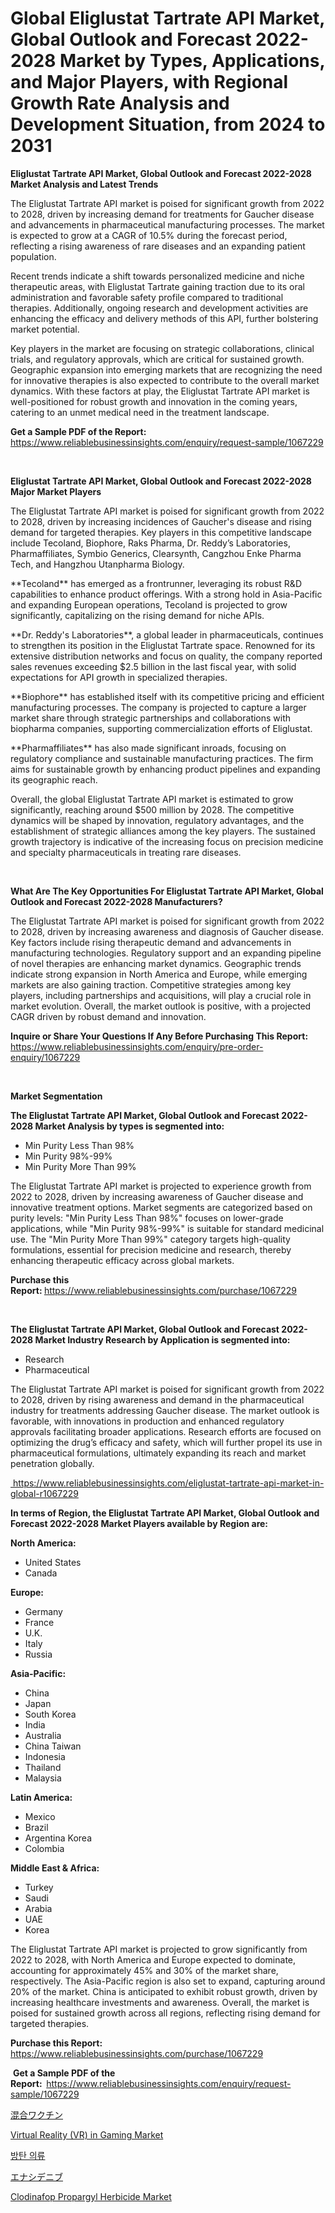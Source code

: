 <p><h1>Global Eliglustat Tartrate API Market, Global Outlook and Forecast 2022-2028 Market by Types, Applications, and Major Players, with Regional Growth Rate Analysis and Development Situation, from 2024 to 2031</h1></p><p><strong>Eliglustat Tartrate API Market, Global Outlook and Forecast 2022-2028 Market Analysis and Latest Trends</strong></p>
<p><p>The Eliglustat Tartrate API market is poised for significant growth from 2022 to 2028, driven by increasing demand for treatments for Gaucher disease and advancements in pharmaceutical manufacturing processes. The market is expected to grow at a CAGR of 10.5% during the forecast period, reflecting a rising awareness of rare diseases and an expanding patient population. </p><p>Recent trends indicate a shift towards personalized medicine and niche therapeutic areas, with Eliglustat Tartrate gaining traction due to its oral administration and favorable safety profile compared to traditional therapies. Additionally, ongoing research and development activities are enhancing the efficacy and delivery methods of this API, further bolstering market potential. </p><p>Key players in the market are focusing on strategic collaborations, clinical trials, and regulatory approvals, which are critical for sustained growth. Geographic expansion into emerging markets that are recognizing the need for innovative therapies is also expected to contribute to the overall market dynamics. With these factors at play, the Eliglustat Tartrate API market is well-positioned for robust growth and innovation in the coming years, catering to an unmet medical need in the treatment landscape.</p></p>
<p><strong>Get a Sample PDF of the Report:&nbsp;</strong> <a href="https://www.reliablebusinessinsights.com/enquiry/request-sample/1067229">https://www.reliablebusinessinsights.com/enquiry/request-sample/1067229</a></p>
<p>&nbsp;</p>
<p><strong>Eliglustat Tartrate API Market, Global Outlook and Forecast 2022-2028 Major Market Players</strong></p>
<p><p>The Eliglustat Tartrate API market is poised for significant growth from 2022 to 2028, driven by increasing incidences of Gaucher's disease and rising demand for targeted therapies. Key players in this competitive landscape include Tecoland, Biophore, Raks Pharma, Dr. Reddy’s Laboratories, Pharmaffiliates, Symbio Generics, Clearsynth, Cangzhou Enke Pharma Tech, and Hangzhou Utanpharma Biology.</p><p>**Tecoland** has emerged as a frontrunner, leveraging its robust R&D capabilities to enhance product offerings. With a strong hold in Asia-Pacific and expanding European operations, Tecoland is projected to grow significantly, capitalizing on the rising demand for niche APIs.</p><p>**Dr. Reddy's Laboratories**, a global leader in pharmaceuticals, continues to strengthen its position in the Eliglustat Tartrate space. Renowned for its extensive distribution networks and focus on quality, the company reported sales revenues exceeding $2.5 billion in the last fiscal year, with solid expectations for API growth in specialized therapies.</p><p>**Biophore** has established itself with its competitive pricing and efficient manufacturing processes. The company is projected to capture a larger market share through strategic partnerships and collaborations with biopharma companies, supporting commercialization efforts of Eliglustat.</p><p>**Pharmaffiliates** has also made significant inroads, focusing on regulatory compliance and sustainable manufacturing practices. The firm aims for sustainable growth by enhancing product pipelines and expanding its geographic reach.</p><p>Overall, the global Eliglustat Tartrate API market is estimated to grow significantly, reaching around $500 million by 2028. The competitive dynamics will be shaped by innovation, regulatory advantages, and the establishment of strategic alliances among the key players. The sustained growth trajectory is indicative of the increasing focus on precision medicine and specialty pharmaceuticals in treating rare diseases.</p></p>
<p>&nbsp;</p>
<p><strong>What Are The Key Opportunities For Eliglustat Tartrate API Market, Global Outlook and Forecast 2022-2028 Manufacturers?</strong></p>
<p><p>The Eliglustat Tartrate API market is poised for significant growth from 2022 to 2028, driven by increasing awareness and diagnosis of Gaucher disease. Key factors include rising therapeutic demand and advancements in manufacturing technologies. Regulatory support and an expanding pipeline of novel therapies are enhancing market dynamics. Geographic trends indicate strong expansion in North America and Europe, while emerging markets are also gaining traction. Competitive strategies among key players, including partnerships and acquisitions, will play a crucial role in market evolution. Overall, the market outlook is positive, with a projected CAGR driven by robust demand and innovation.</p></p>
<p><strong>Inquire or Share Your Questions If Any Before Purchasing This Report:</strong> <a href="https://www.reliablebusinessinsights.com/enquiry/pre-order-enquiry/1067229">https://www.reliablebusinessinsights.com/enquiry/pre-order-enquiry/1067229</a></p>
<p>&nbsp;</p>
<p><strong>Market Segmentation</strong></p>
<p><strong>The Eliglustat Tartrate API Market, Global Outlook and Forecast 2022-2028 Market Analysis by types is segmented into:</strong></p>
<p><ul><li>Min Purity Less Than 98%</li><li>Min Purity 98%-99%</li><li>Min Purity More Than 99%</li></ul></p>
<p><p>The Eliglustat Tartrate API market is projected to experience growth from 2022 to 2028, driven by increasing awareness of Gaucher disease and innovative treatment options. Market segments are categorized based on purity levels: "Min Purity Less Than 98%" focuses on lower-grade applications, while "Min Purity 98%-99%" is suitable for standard medicinal use. The "Min Purity More Than 99%" category targets high-quality formulations, essential for precision medicine and research, thereby enhancing therapeutic efficacy across global markets.</p></p>
<p><strong>Purchase this Report:&nbsp;</strong><a href="https://www.reliablebusinessinsights.com/purchase/1067229">https://www.reliablebusinessinsights.com/purchase/1067229</a></p>
<p>&nbsp;</p>
<p><strong>The Eliglustat Tartrate API Market, Global Outlook and Forecast 2022-2028 Market Industry Research by Application is segmented into:</strong></p>
<p><ul><li>Research</li><li>Pharmaceutical</li></ul></p>
<p><p>The Eliglustat Tartrate API market is poised for significant growth from 2022 to 2028, driven by rising awareness and demand in the pharmaceutical industry for treatments addressing Gaucher disease. The market outlook is favorable, with innovations in production and enhanced regulatory approvals facilitating broader applications. Research efforts are focused on optimizing the drug’s efficacy and safety, which will further propel its use in pharmaceutical formulations, ultimately expanding its reach and market penetration globally.</p></p>
<p><a href="https://www.reliablebusinessinsights.com/eliglustat-tartrate-api-market-in-global-r1067229">&nbsp;https://www.reliablebusinessinsights.com/eliglustat-tartrate-api-market-in-global-r1067229</a></p>
<p><strong>In terms of Region, the Eliglustat Tartrate API Market, Global Outlook and Forecast 2022-2028 Market Players available by Region are:</strong></p>
<p>
    <p> <strong> North America: </strong>
        <ul>
            <li>United States</li>
            <li>Canada</li>
        </ul>
        </p> 
    <p> <strong> Europe: </strong>
        <ul>
            <li>Germany</li>
            <li>France</li>
            <li>U.K.</li>
            <li>Italy</li>
            <li>Russia</li>
        </ul>
        </p> 
    <p> <strong> Asia-Pacific: </strong>
        <ul>
            <li>China</li>
            <li>Japan</li>
            <li>South Korea</li>
            <li>India</li>
            <li>Australia</li>
            <li>China Taiwan</li>
            <li>Indonesia</li>
            <li>Thailand</li>
            <li>Malaysia</li>
        </ul>
        </p> 
    <p> <strong> Latin America: </strong>
        <ul>
            <li>Mexico</li>
            <li>Brazil</li>
            <li>Argentina Korea</li>
            <li>Colombia</li>
        </ul>
        </p> 
    <p> <strong> Middle East & Africa: </strong>
        <ul>
            <li>Turkey</li>
            <li>Saudi</li>
            <li>Arabia</li>
            <li>UAE</li>
            <li>Korea</li>
        </ul>
    </p>
    </p>
<p><p>The Eliglustat Tartrate API market is projected to grow significantly from 2022 to 2028, with North America and Europe expected to dominate, accounting for approximately 45% and 30% of the market share, respectively. The Asia-Pacific region is also set to expand, capturing around 20% of the market. China is anticipated to exhibit robust growth, driven by increasing healthcare investments and awareness. Overall, the market is poised for sustained growth across all regions, reflecting rising demand for targeted therapies.</p></p>
<p><strong>Purchase this Report: </strong><a href="https://www.reliablebusinessinsights.com/purchase/1067229">https://www.reliablebusinessinsights.com/purchase/1067229</a></p>
<p>&nbsp;<strong>Get a Sample PDF of the Report:&nbsp;&nbsp;</strong><a href="https://www.reliablebusinessinsights.com/enquiry/request-sample/1067229">https://www.reliablebusinessinsights.com/enquiry/request-sample/1067229</a></p>
<p><strong></strong></p>
<p><p><a href="https://medium.com/@alonzomoenrt8956/%E7%B5%84%E3%81%BF%E5%90%88%E3%82%8F%E3%81%9B%E3%83%AF%E3%82%AF%E3%83%81%E3%83%B3%E5%B8%82%E5%A0%B4%E3%81%AE%E8%A9%B3%E7%B4%B0%E3%81%AA%E8%AA%BF%E6%9F%BB-%E5%82%BE%E5%90%91-%E5%B8%82%E5%A0%B4%E3%82%BB%E3%82%B0%E3%83%A1%E3%83%B3%E3%83%86%E3%83%BC%E3%82%B7%E3%83%A7%E3%83%B3-%E7%AB%B6%E5%90%88%E5%88%86%E6%9E%90-7d9cf36ba62a">混合ワクチン</a></p><p><a href="https://www.linkedin.com/pulse/booming-virtual-reality-vr-gaming-market-sector-analysis-ubdic?trackingId=ThMG9SlDRS6SAuYpZGwh1g%3D%3D">Virtual Reality (VR) in Gaming Market</a></p><p><a href="https://medium.com/@nettieboyle25/%EC%B4%9D%ED%83%84-%EB%B0%A9%EC%A7%80-%EC%9D%98%EB%A5%98-%EC%8B%9C%EC%9E%A5%EC%97%90-%EB%8C%80%ED%95%9C-%EA%B8%80%EB%A1%9C%EB%B2%8C-%EA%B4%80%EC%A0%90-%ED%8A%B8%EB%A0%8C%EB%93%9C-%EB%B0%8F-%EC%98%88%EC%B8%A1-2024-2031-faccfc2d41eb">방탄 의류</a></p><p><a href="https://medium.com/@gusbarrows/%E3%82%A8%E3%83%8A%E3%82%B7%E3%83%87%E3%82%A3%E3%83%8B%E3%83%96%E5%B8%82%E5%A0%B4%E3%81%AE%E5%8B%95%E5%90%91%E3%81%A8%E6%88%90%E9%95%B7%E8%A6%81%E5%9B%A0%E3%82%92%E5%88%86%E6%9E%90%E3%81%97-2024%E5%B9%B4%E3%81%8B%E3%82%892031%E5%B9%B4%E3%81%BE%E3%81%A7%E3%81%AE%E4%BA%88%E6%B8%AC%E3%82%92%E8%A1%8C%E3%81%84%E3%81%BE%E3%81%99-8c78881b40ea">エナシデニブ</a></p><p><a href="https://medium.com/@tyhd5df/clodinafop-propargyl-herbicide-market-a-global-and-regional-analysis-focus-on-region-52211174f8de">Clodinafop Propargyl Herbicide Market</a></p></p>